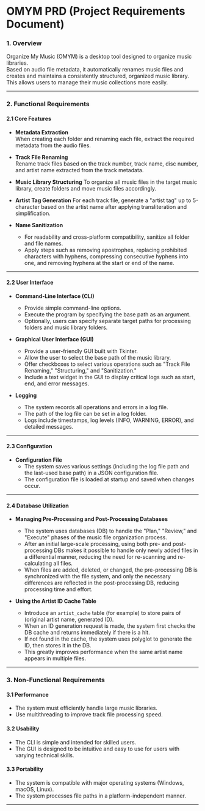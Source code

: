 # OMYM PRD (Project Requirements Document)

### 1. Overview

Organize My Music (OMYM) is a desktop tool designed to organize music libraries.  
Based on audio file metadata, it automatically renames music files and creates and maintains a consistently structured, organized music library.  
This allows users to manage their music collections more easily.

---

### 2. Functional Requirements

#### 2.1 Core Features

- **Metadata Extraction**  
When creating each folder and renaming each file, extract the required metadata from the audio files.

- **Track File Renaming**  
Rename track files based on the track number, track name, disc number, and artist name extracted from the track metadata.

- **Music Library Structuring**
To organize all music files in the target music library, create folders and move music files accordingly.

- **Artist Tag Generation**
For each track file, generate a "artist tag" up to 5-character based on the artist name after applying transliteration and simplification.

- **Name Sanitization**  
  - For readability and cross-platform compatibility, sanitize all folder and file names.
  - Apply steps such as removing apostrophes, replacing prohibited characters with hyphens, compressing consecutive hyphens into one, and removing hyphens at the start or end of the name.

---

#### 2.2 User Interface

- **Command-Line Interface (CLI)**  
  - Provide simple command-line options.
  - Execute the program by specifying the base path as an argument.
  - Optionally, users can specify separate target paths for processing folders and music library folders.

- **Graphical User Interface (GUI)**  
  - Provide a user-friendly GUI built with Tkinter.
  - Allow the user to select the base path of the music library.
  - Offer checkboxes to select various operations such as "Track File Renaming," "Structuring," and "Sanitization."
  - Include a text widget in the GUI to display critical logs such as start, end, and error messages.

- **Logging**  
  - The system records all operations and errors in a log file.
  - The path of the log file can be set in a log folder.
  - Logs include timestamps, log levels (INFO, WARNING, ERROR), and detailed messages.

---

#### 2.3 Configuration

- **Configuration File**
  - The system saves various settings (including the log file path and the last-used base path) in a JSON configuration file.
  - The configuration file is loaded at startup and saved when changes occur.

---

#### 2.4 Database Utilization

- **Managing Pre-Processing and Post-Processing Databases**  
  - The system uses databases (DB) to handle the "Plan," "Review," and "Execute" phases of the music file organization process.  
  - After an initial large-scale processing, using both pre- and post-processing DBs makes it possible to handle only newly added files in a differential manner, reducing the need for re-scanning and re-calculating all files.  
  - When files are added, deleted, or changed, the pre-processing DB is synchronized with the file system, and only the necessary differences are reflected in the post-processing DB, reducing processing time and effort.

- **Using the Artist ID Cache Table**  
  - Introduce an `artist_cache` table (for example) to store pairs of (original artist name, generated ID).
  - When an ID generation request is made, the system first checks the DB cache and returns immediately if there is a hit.  
  - If not found in the cache, the system uses polyglot to generate the ID, then stores it in the DB.  
  - This greatly improves performance when the same artist name appears in multiple files.

---

### 3. Non-Functional Requirements

#### 3.1 Performance

- The system must efficiently handle large music libraries.
- Use multithreading to improve track file processing speed.

#### 3.2 Usability

- The CLI is simple and intended for skilled users.
- The GUI is designed to be intuitive and easy to use for users with varying technical skills.

#### 3.3 Portability

- The system is compatible with major operating systems (Windows, macOS, Linux).
- The system processes file paths in a platform-independent manner.

---